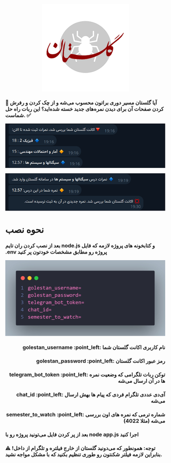 <p align="center">
<img src="https://github.com/hadish100/golestan-crawler/blob/main/images/icon.png">
</p>

<h3>
💢 آیا گلستان مسیر دوری براتون محسوب می‌شه و از چک کردن و رفرش کردن صفحات آن برای دیدن نمره‌های جدید خسته شده‌اید؟ این ربات راه حل شماست. ✅
</h3>

<p align="center">
<img src="https://github.com/hadish100/golestan-crawler/blob/main/images/sample1.png">
</p>

<p align="center">
<img src="https://github.com/hadish100/golestan-crawler/blob/main/images/sample2.png">
</p>

<h1>
نحوه نصب
</h1>

<h3>
بعد از نصب کردن ران تایم node.js و کتابخونه های پروژه
لازمه که فایل .env پروژه رو مطابق مشخصات خودتون پر کنید
</h3>

<p align="center">
<img src="https://github.com/hadish100/golestan-crawler/blob/main/images/fields.jpg">
</p>

<h3 align="right" > golestan_username :point_left: نام کاربری اکانت گلستان شما</h3>
<h3 align="right" > golestan_password :point_left: رمز عبور اکانت گلستان</h3>
<h3 align="right" > telegram_bot_token :point_left: توکن ربات تلگرامی که وضعیت نمره ها در آن ارسال می‌شه</h3>
<h3 align="right" > chat_id :point_left: آی‌دی عددی تلگرام فردی که پیام ها بهش ارسال می‌شه</h3>
<h3 align="right" > semester_to_watch :point_left: شماره ترمی که نمره های اون بررسی می‌شه (مثلا 4022)</h3>

<h3>
بعد از پر کردن فایل می‌تونید پروژه رو با 
node app.js
اجرا کنید
</h3>


<h3>
⚠️ توجه: همونطور که می‌دونید گلستان از خارج فیلتره و تلگرام از داخل! بنابراین لازمه فیلتر شکنتون رو طوری تنظیم بکنید که با مشکل مواجه نشید.
</h3>
